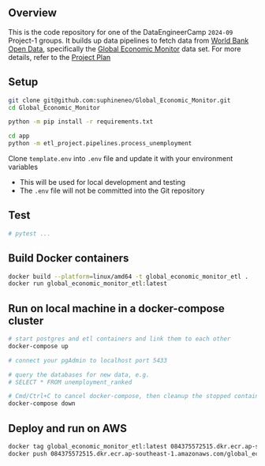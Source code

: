 ## Overview

This is the code repository for one of the DataEngineerCamp `2024-09` Project-1 groups. It builds up data pipelines to fetch data from [World Bank Open Data](https://data.worldbank.org/), specifically the [Global Economic Monitor](https://datacatalog.worldbank.org/search/dataset/0037798/Global-Economic-Monitor) data set.
For more details, refer to the [Project Plan](Project_Template.md)

## Setup

```bash
git clone git@github.com:suphineneo/Global_Economic_Monitor.git
cd Global_Economic_Monitor

python -m pip install -r requirements.txt

cd app
python -m etl_project.pipelines.process_unemployment
```

Clone `template.env` into `.env` file and update it with your environment variables
- This will be used for local development and testing
- The `.env` file will not be committed into the Git repository


## Test
```bash
# pytest ...
```


## Build Docker containers
```bash
docker build --platform=linux/amd64 -t global_economic_monitor_etl .
docker run global_economic_monitor_etl:latest
```


## Run on local machine in a docker-compose cluster
```bash
# start postgres and etl containers and link them to each other
docker-compose up

# connect your pgAdmin to localhost port 5433

# query the databases for new data, e.g.
# SELECT * FROM unemployment_ranked

# Cmd/Ctrl+C to cancel docker-compose, then cleanup the stopped containers
docker-compose down
```


## Deploy and run on AWS
```bash
docker tag global_economic_monitor_etl:latest 084375572515.dkr.ecr.ap-southeast-1.amazonaws.com/global_economic_monitor_etl:latest
docker push 084375572515.dkr.ecr.ap-southeast-1.amazonaws.com/global_economic_monitor_etl:latest
```
